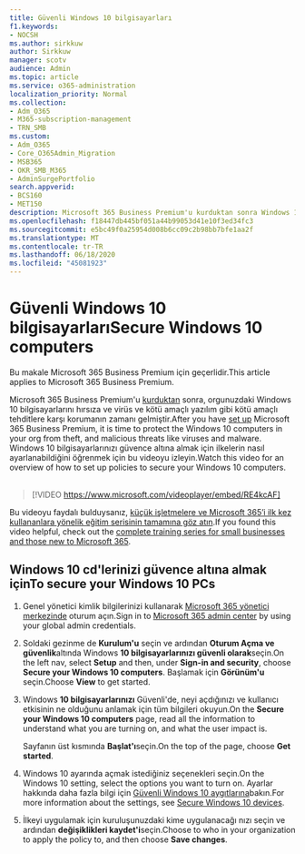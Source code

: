 ```yaml
---
title: Güvenli Windows 10 bilgisayarları
f1.keywords:
- NOCSH
ms.author: sirkkuw
author: Sirkkuw
manager: scotv
audience: Admin
ms.topic: article
ms.service: o365-administration
localization_priority: Normal
ms.collection:
- Adm_O365
- M365-subscription-management
- TRN_SMB
ms.custom:
- Adm_O365
- Core_O365Admin_Migration
- MSB365
- OKR_SMB_M365
- AdminSurgePortfolio
search.appverid:
- BCS160
- MET150
description: Microsoft 365 Business Premium'u kurduktan sonra Windows 10 bilgisayarların güvenliğini nasıl sağlayacağınızı öğrenin.
ms.openlocfilehash: f18447db445bf051a44b99053d41e10f3ed34fc3
ms.sourcegitcommit: e5bc49f0a25954d008b6cc09c2b98bb7bfe1aa2f
ms.translationtype: MT
ms.contentlocale: tr-TR
ms.lasthandoff: 06/18/2020
ms.locfileid: "45081923"
---
```

# <a name="secure-windows-10-computers"></a><span data-ttu-id="961a4-103">Güvenli Windows 10 bilgisayarları</span><span class="sxs-lookup"><span data-stu-id="961a4-103">Secure Windows 10 computers</span></span>

<span data-ttu-id="961a4-104">Bu makale Microsoft 365 Business Premium için geçerlidir.</span><span class="sxs-lookup"><span data-stu-id="961a4-104">This article applies to Microsoft 365 Business Premium.</span></span>

<span data-ttu-id="961a4-105">Microsoft 365 Business Premium'u [kurduktan](set-up.md) sonra, orgunuzdaki Windows 10 bilgisayarlarını hırsıza ve virüs ve kötü amaçlı yazılım gibi kötü amaçlı tehditlere karşı korumanın zamanı gelmiştir.</span><span class="sxs-lookup"><span data-stu-id="961a4-105">After you have [set up](set-up.md) Microsoft 365 Business Premium, it is time to protect the Windows 10 computers in your org from theft, and malicious threats like viruses and malware.</span></span>
<span data-ttu-id="961a4-106">Windows 10 bilgisayarlarınızı güvence altına almak için ilkelerin nasıl ayarlanabildiğini öğrenmek için bu videoyu izleyin.</span><span class="sxs-lookup"><span data-stu-id="961a4-106">Watch this video for an overview of how to set up policies to secure your Windows 10 computers.</span></span><br><br>

> [!VIDEO https://www.microsoft.com/videoplayer/embed/RE4kcAF] 

<span data-ttu-id="961a4-107">Bu videoyu faydalı bulduysanız, [küçük işletmelere ve Microsoft 365’i ilk kez kullananlara yönelik eğitim serisinin tamamına göz atın](https://support.microsoft.com/office/6ab4bbcd-79cf-4000-a0bd-d42ce4d12816).</span><span class="sxs-lookup"><span data-stu-id="961a4-107">If you found this video helpful, check out the [complete training series for small businesses and those new to Microsoft 365](https://support.microsoft.com/office/6ab4bbcd-79cf-4000-a0bd-d42ce4d12816).</span></span>

## <a name="to-secure-your-windows-10-pcs"></a><span data-ttu-id="961a4-108">Windows 10 cd'lerinizi güvence altına almak için</span><span class="sxs-lookup"><span data-stu-id="961a4-108">To secure your Windows 10 PCs</span></span>

1. <span data-ttu-id="961a4-109">Genel yönetici kimlik bilgilerinizi kullanarak [Microsoft 365 yönetici merkezinde](https://admin.microsoft.com) oturum açın.</span><span class="sxs-lookup"><span data-stu-id="961a4-109">Sign in to [Microsoft 365 admin center](https://admin.microsoft.com) by using your global admin credentials.</span></span> 
2. <span data-ttu-id="961a4-110">Soldaki gezinme de **Kurulum'u** seçin ve ardından **Oturum Açma ve güvenlik**altında Windows **10 bilgisayarlarınızı güvenli olarak**seçin.</span><span class="sxs-lookup"><span data-stu-id="961a4-110">On the left nav, select **Setup** and then, under **Sign-in and security**, choose **Secure your Windows 10 computers**.</span></span> <span data-ttu-id="961a4-111">Başlamak için **Görünüm'u** seçin.</span><span class="sxs-lookup"><span data-stu-id="961a4-111">Choose **View** to get started.</span></span>
3. <span data-ttu-id="961a4-112">Windows **10 bilgisayarlarınızı** Güvenli'de, neyi açdığınızı ve kullanıcı etkisinin ne olduğunu anlamak için tüm bilgileri okuyun.</span><span class="sxs-lookup"><span data-stu-id="961a4-112">On the **Secure your Windows 10 computers** page, read all the information to understand what you are turning on, and what the user impact is.</span></span>

    <span data-ttu-id="961a4-113">Sayfanın üst kısmında **Başlat'ı**seçin.</span><span class="sxs-lookup"><span data-stu-id="961a4-113">On the top of the page, choose **Get started**.</span></span>

4. <span data-ttu-id="961a4-114">Windows 10 ayarında açmak istediğiniz seçenekleri seçin.</span><span class="sxs-lookup"><span data-stu-id="961a4-114">On the Windows 10 setting, select the options you want to turn on.</span></span> <span data-ttu-id="961a4-115">Ayarlar hakkında daha fazla bilgi için [Güvenli Windows 10 aygıtlarına](secure-windows-10-devices.md)bakın.</span><span class="sxs-lookup"><span data-stu-id="961a4-115">For more information about the settings, see [Secure Windows 10 devices](secure-windows-10-devices.md).</span></span> 
5. <span data-ttu-id="961a4-116">İlkeyi uygulamak için kuruluşunuzdaki kime uygulanacağı nızı seçin ve ardından **değişiklikleri kaydet'i**seçin.</span><span class="sxs-lookup"><span data-stu-id="961a4-116">Choose to who in your organization to apply the policy to, and then choose **Save changes**.</span></span>

